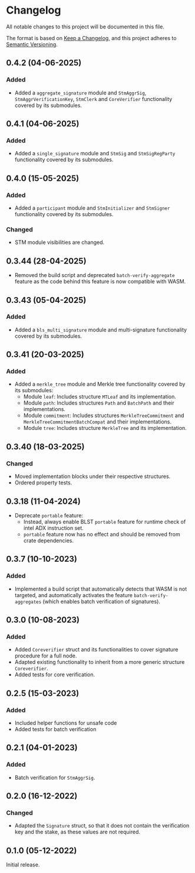 # Changelog

All notable changes to this project will be documented in this file.

The format is based on [Keep a Changelog](https://keepachangelog.com/en/1.0.0/),
and this project adheres to [Semantic Versioning](https://semver.org/spec/v2.0.0.html).

## 0.4.2 (04-06-2025)

### Added

- Added a `aggregate_signature` module and `StmAggrSig`, `StmAggrVerificationKey`, `StmClerk` and `CoreVerifier` functionality covered by its submodules.

## 0.4.1 (04-06-2025)

### Added

- Added a `single_signature` module and `StmSig` and `StmSigRegParty` functionality covered by its submodules.

## 0.4.0 (15-05-2025)

### Added

- Added a `participant` module and `StmInitializer` and `StmSigner` functionality covered by its submodules.

### Changed

- STM module visibilities are changed.

## 0.3.44 (28-04-2025)

- Removed the build script and deprecated `batch-verify-aggregate` feature as the code behind this feature is now
  compatible with WASM.

## 0.3.43 (05-04-2025)

### Added

- Added a `bls_multi_signature` module and multi-signature functionality covered by its submodules.

## 0.3.41 (20-03-2025)

### Added

- Added a `merkle_tree` module and Merkle tree functionality covered by its submodules:
  - Module `leaf`: Includes structure `MTLeaf` and its implementation.
  - Module `path`: Includes structures `Path` and `BatchPath` and their implementations.
  - Module `commitment`: Includes structures `MerkleTreeCommitment` and `MerkleTreeCommitmentBatchCompat` and their implementations.
  - Module `tree`: Includes structure `MerkleTree` and its implementation.

## 0.3.40 (18-03-2025)

### Changed

- Moved implementation blocks under their respective structures.
- Ordered property tests.

## 0.3.18 (11-04-2024)

- Deprecate `portable` feature:
  - Instead, always enable BLST `portable` feature for runtime check of intel ADX instruction set.
  - `portable` feature now has no effect and should be removed from crate dependencies.

## 0.3.7 (10-10-2023)

### Added

- Implemented a build script that automatically detects that WASM is not targeted, and automatically activates the feature `batch-verify-aggregates` (which enables batch verification of signatures).

## 0.3.0 (10-08-2023)

### Added

- Added `Coreverifier` struct and its functionalities to cover signature procedure for a full node.
- Adapted existing functionality to inherit from a more generic structure `Coreverifier`.
- Added tests for core verification.

## 0.2.5 (15-03-2023)

### Added

- Included helper functions for unsafe code
- Added tests for batch verification

## 0.2.1 (04-01-2023)

### Added

- Batch verification for `StmAggrSig`.

## 0.2.0 (16-12-2022)

### Changed

- Adapted the `Signature` struct, so that it does not contain the verification key and
  the stake, as these values are not required.

## 0.1.0 (05-12-2022)

Initial release.
